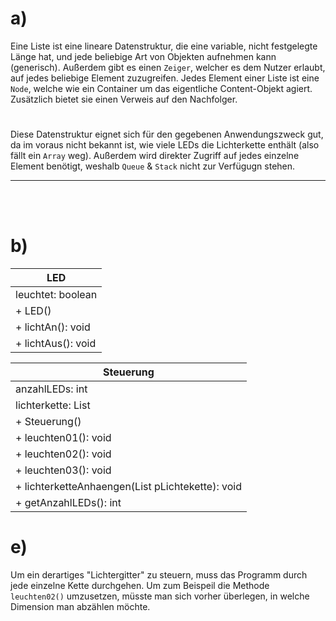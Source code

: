 # a)

Eine Liste ist eine lineare Datenstruktur, die eine variable, nicht festgelegte Länge hat, und jede beliebige Art von Objekten aufnehmen kann (generisch). Außerdem gibt es einen `Zeiger`, welcher es dem Nutzer erlaubt, auf jedes beliebige Element zuzugreifen. Jedes Element einer Liste ist eine `Node`, welche wie ein Container um das eigentliche Content-Objekt agiert. Zusätzlich bietet sie einen Verweis auf den Nachfolger.

#

Diese Datenstruktur eignet sich für den gegebenen Anwendungszweck gut, da im voraus nicht bekannt ist, wie viele LEDs die Lichterkette enthält (also fällt ein `Array` weg). Außerdem wird direkter Zugriff auf jedes einzelne Element benötigt, weshalb `Queue` & `Stack` nicht zur Verfügugn stehen.

-----

<br>

<br>

# b)

| LED                                                |
|----------------------------------------------------|
| leuchtet: boolean                                  |
| + LED()|
| + lichtAn(): void
| + lichtAus(): void |


| Steuerung                                                                                                                                                           |
|---------------------------------------------------------------------------------------------------------------------------------------------------------------------|
| anzahlLEDs: int
| lichterkette: List<LED>  |                                                                                                                        |
| + Steuerung()|
| + leuchten01(): void|
| + leuchten02(): void|
| + leuchten03(): void|
| + lichterketteAnhaengen(List pLichtekette): void|
| + getAnzahlLEDs(): int |


# e)

Um ein derartiges "Lichtergitter" zu steuern, muss das Programm durch jede einzelne Kette durchgehen. Um zum Beispeil die Methode `leuchten02()` umzusetzen, müsste man sich vorher überlegen, in welche Dimension man abzählen möchte.